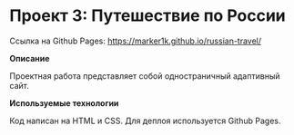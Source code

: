 # Проект 3: Путешествие по России

Ссылка на Github Pages: https://marker1k.github.io/russian-travel/

**Описание**

Проектная работа представляет собой одностраничный адаптивный сайт.

**Используемые технологии**

Код написан на HTML и CSS.
Для деплоя используется Github Pages.
